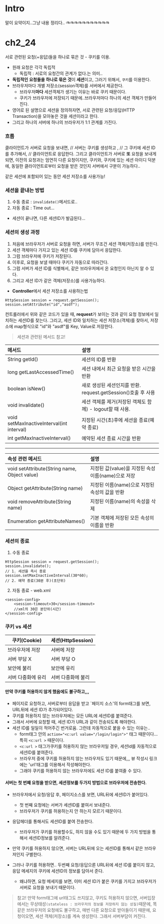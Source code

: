 # Intro
말이 요약이지..그냥 내용 정리다..
~~ㅋㅋㅋㅋㅋㅋㅋㅋㅋㅋㅋ~~

# ch2_24

서로 관련된 요청(+응답)들을 하나로 묶은 것 - 쿠키를 이용.

* 원래 요청은 각각 독립적
  * 독립적 : 서로의 요청간의 관계가 없다.는 의미..
* **독립적인 요청들을 하나로 묶은 것**이 **세션**이고, 그러기 위해서, `쿠키`를 이용한다. 
* 브라우저마다 개별 저장소(session객체)를 서버에서 제공한다.
  * 브라우저**마다** 세션객체가 생기는 이유는 바로 쿠키 때문이다. 
  * 쿠키가 브라우저에 저장되기 때문에..브라우저마다 하나의 세션 객체가 만들어진다.
* 영어로 된 설명으로 세션을 정의하자면, 서로 관련된 요청/응답(HTTP Transaction)을 모아놓은 것을 세션이라고 한다.
* 그리고 하나의 서버에 하나의 브라우저가 1:1 관계를 가진다.

### 흐름
클라이언트가 서버로 요청을 보내면, 
	// 서버는 쿠키를 생성하고 ,
	// 그 쿠키에 세션 ID를 추가해서, 
	// 클라이언트로 응답한다.
그리고 클라이언트가 서버로 **또** 요청을 보내게 되면, 이전의 요청과는 엄연히 다른 요청이지만, 
쿠키와, 쿠키에 있는 세션 아이디 덕분에, 동일한 클라이언트로부터 요청을 받은 것인지 서버에서 구분이 가능하다..

같은 세션에 포함되어 있는 동안 세션 저장소를 사용가능!


### 세션을 끝내는 방법
1. 수동 종료 : `invalidate()`메서드로..
2. 자동 종료 : Time out...

* 세션이 끝나면, 다른 세션ID가 발급된다...

### 세션의 생성 과정

1. 처음에 브라우저가 서버로 요청을 하면, 서버가 무조건 세션 객체(저장소)를 만든다.
2. 세션 객체마다 가지고 있는 세션 ID를 쿠키에 담아서 응답한다. 
3. 그럼 브라우저에 쿠키가 저장된다.
4. 이후로, 요청을 보낼 때마다 쿠키가 자동으로 따라간다.
5. 그럼 서버가 세션 ID를 식별해서, 같은 브라우저에서 온 요청인지 아닌지 알 수 있다.
6. 그리고 세션 ID가 같은 객체(저장소)를 사용가능하다.

* **Controller**에서 세션 저장소를 사용하는법
```
HttpSession session = request.getSession();
session.setAttribute("id","asdf");
```
컨트롤러에서 위와 같은 코드가 있을 때,
**request**가 보이는 것과 같이 요청 정보에서 일치하는 세션ID를 찾는다.
그리고, 세션 ID와 일치하는 세션 저장소(객체)를 찾아서, 저장소에 map형식으로 "id"와 "asdf"를 Key, Value로 저장한다.


> 세션과 관련된 메서드 참고!

|메서드|설명|
|:-|:-|
|String getId()|세션의 ID를 반환|
|long getLastAccessedTime()|세션 내에서 최근 요청을 받은 시간을 반환|
|boolean isNew()|새로 생성된 세션인지를 반환. request.getSession()호출 후 사용|
|void invalidate()|세션 객체를 제거(저장된 객체도 함께) - logout할 때 사용.|
|void setMaxInactiveInterval(int interval)|지정된 시간(초)후에 세션을 종료(예약 종료)|
|int getMaxInactiveInterval()|예약된 세션 종료 시간을 반환|

---

|속성 관련 메서드|설명|
|:-|:-|
|void setAttribute(String name, Object value)|지정된 값(value)을 지정된 속성 이름(name)으로 저장|
|Object getAttribute(String name)|지정된 이름(name)으로 지정된 속성의 값을 반환|
|void removeAttribute(String name)|지정된 이름(name)의 속성을 삭제|
|Enumeration getAttributeNames()|기본 객체에 저장된 모든 속성의 이름을 반환|


### 세션의 종료
1. 수동 종료
```
HttpSession session = request.getSession();		
session.invalidate();			
// 1. 세션을 즉시 종료
session.setMaxInactiveInterval(30*60);	
// 2. 예약 종료(30분 후)(초단위)
```

2. 자동 종료 - web.xml
```
<session-config>
	<session-timeout>30</session-timeout> 
    //xml의 30은 분단위(시간)
</session-config>	
```


### 쿠키 vs 세션

|쿠키(Cookie)|세션(HttpSession)|
|-|-|
|브라우저에 저장|서버에 저장|
|서버 부담 X|서버 부담 O|
|보안에 불리|보안에 유리|
|서버 다중화에 유리|서버 다중화에 불리|


#### 만약 쿠키를 허용하지 않게 했음에도 불구하고,,,
* 페이지로 요청하고, 서버로부터 응답을 받고 `페이지 소스'의 form태그를 보면, URL뒤에 세션 ID가 추가되어있다. 
* 쿠키를 허용하지 않는 브라우저에는 모든 URL에 세션ID를 붙여준다.
* 그래서 서버에 요청할 때, 세션 ID가 URL과 같이 전송되도록 해야한다.
* 세션 ID를 일일이 적어주긴 번거로움. 그런데 자동적으로 붙을 수 있는 이유는..
  * form태그 안의  `action="<c:url value="/login/login">"` 태그 때문이다... 특히 `<c:url >` 때문이다.
  * `<c:url >` 태그가쿠키를 허용하지 않는 브라우저일 경우, 세션Id를 자동적으로 세션ID를 붙여준다.
  * 브라우저 중에 쿠키를 허용하지 않는 브라우저도 있기 때문에,,, 뷰 작성시 링크에는 'url'태그를 이용해서 작성해야한다.
  * 그래야 쿠키를 허용하지 않는 브라우저에도 세션 ID를 붙여줄 수 있다.

#### **서버는 첫 번째 요청을 받으면, 세션정보를 두가지 방법으로 브라우저에 전송한다.**
* 브라우저에서 요청/응답 후, 페이지소스를 보면, URL뒤에 세션ID가 붙어있다.
  * 첫 번째 요청에는 서버가 세션ID를 붙여서 보내준다.
  * 브라우저가 쿠키를 허용하는지 안 하는지 모르기 때문이다.
* 응답헤더를 통해서도 세션ID를 붙여 전송한다.
  * 브라우저가 쿠키를 허용할수도, 하지 않을 수도 있기 때문에 두 가지 방법을 통해서 세션ID정보를 알려준다.

* 만약 쿠키를 허용하지 않으면, 서버는 URL뒤에 오는 세션ID를 통해서 같은 브라우저인지 구별한다.
* 그러나 쿠키를 허용하면.. 두번째 요청/응답으론 URL뒤에 세션 ID를 붙이지 않고, 응답 메세지의 쿠키에 세션ID의 정보를 담아서 준다. 
  * 왜냐하면, 요청 메세지를 보면, 이미 세션 ID가 붙은 쿠키를 가지고 브라우저가 서버로 요청을 보내기 때문이다.

> 참고!
만약 form태그에 url태그도 쓰지않고, 쿠키도 허용하지 않으면, 
서버입장에서는 무상태성`(stateless : 브라우저의 정보를 저장하지 않는 성질)`때문에, 똑같은 브라우저의 요청에도 불구하고, 매번 다른 요청으로 받아들이기 때문에, 요청이오면, 세션 객체(저장소)를 계속 생성한다. 
그래서 서버부담이 커진다.
